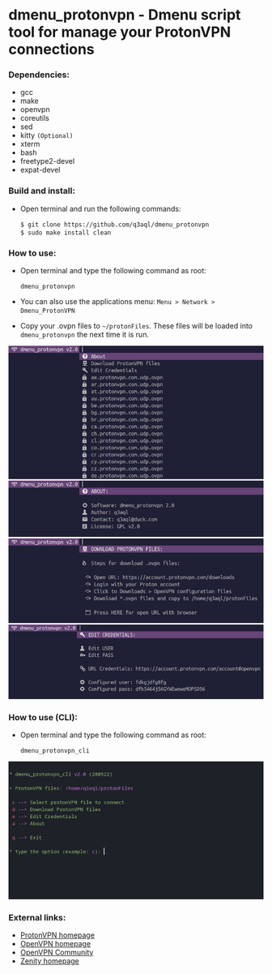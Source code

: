 dmenu_protonvpn - Dmenu script tool for manage your ProtonVPN connections
=========================================================================

### Dependencies:

  * gcc 
  * make
  * openvpn
  * coreutils
  * sed
  * kitty `(Optional)`
  * xterm
  * bash
  * freetype2-devel
  * expat-devel

### Build and install:

* Open terminal and run the following commands:

  ```shell
  $ git clone https://github.com/q3aql/dmenu_protonvpn
  $ sudo make install clean
  ````

### How to use:

* Open terminal and type the following command as root:

  ```shell
  dmenu_protonvpn
  ```

* You can also use the applications menu: `Menu > Network > Dmenu_ProtonVPN`

* Copy your .ovpn files to `~/protonFiles`. These files will be loaded into `dmenu_protonvpn` the next time it is run.

<img src="examples/dmenu_protonvpn.png" /> 
<img src="examples/dmenu_protonvpn_about.png" /> 
<img src="examples/dmenu_protonvpn_dfiles.png" /> 
<img src="examples/dmenu_protonvpn_credentials.png" /> 

### How to use (CLI):

* Open terminal and type the following command as root:

  ```shell
  dmenu_protonvpn_cli
  ```
  
<img src="examples/dmenu_protonvpn_cli.png" /> 
 
### External links:

  * [ProtonVPN homepage](https://protonvpn.com/)
  * [OpenVPN homepage](https://openvpn.net/)
  * [OpenVPN Community](https://openvpn.net/community-downloads/)
  * [Zenity homepage](https://wiki.gnome.org/Projects/Zenity)



